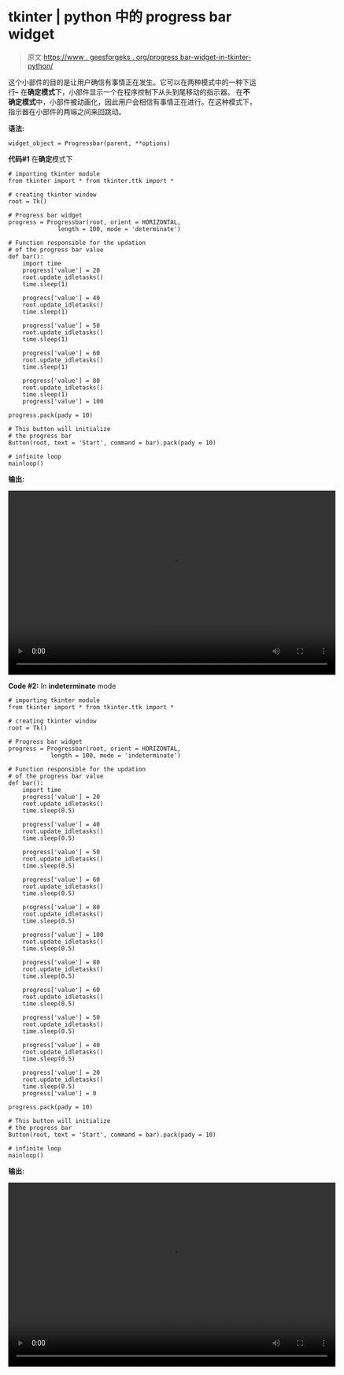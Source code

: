 # tkinter | python 中的 progress bar widget

> 原文:[https://www . geesforgeks . org/progress bar-widget-in-tkinter-python/](https://www.geeksforgeeks.org/progressbar-widget-in-tkinter-python/)

这个小部件的目的是让用户确信有事情正在发生。它可以在两种模式中的一种下运行–
在**确定模式**下，小部件显示一个在程序控制下从头到尾移动的指示器。
在**不确定模式**中，小部件被动画化，因此用户会相信有事情正在进行。在这种模式下，指示器在小部件的两端之间来回跳动。

**语法:**

```
widget_object = Progressbar(parent, **options)

```

**代码#1** 在**确定**模式下

```
# importing tkinter module
from tkinter import * from tkinter.ttk import *

# creating tkinter window
root = Tk()

# Progress bar widget
progress = Progressbar(root, orient = HORIZONTAL,
              length = 100, mode = 'determinate')

# Function responsible for the updation
# of the progress bar value
def bar():
    import time
    progress['value'] = 20
    root.update_idletasks()
    time.sleep(1)

    progress['value'] = 40
    root.update_idletasks()
    time.sleep(1)

    progress['value'] = 50
    root.update_idletasks()
    time.sleep(1)

    progress['value'] = 60
    root.update_idletasks()
    time.sleep(1)

    progress['value'] = 80
    root.update_idletasks()
    time.sleep(1)
    progress['value'] = 100

progress.pack(pady = 10)

# This button will initialize
# the progress bar
Button(root, text = 'Start', command = bar).pack(pady = 10)

# infinite loop
mainloop()
```

**输出:**

<video class="wp-video-shortcode" id="video-298666-1" width="665" height="374" preload="metadata" controls=""><source type="video/mp4" src="https://media.geeksforgeeks.org/wp-content/uploads/20190430235939/demonstration_of_progressbar_widget.mp4?_=1">[https://media.geeksforgeeks.org/wp-content/uploads/20190430235939/demonstration_of_progressbar_widget.mp4](https://media.geeksforgeeks.org/wp-content/uploads/20190430235939/demonstration_of_progressbar_widget.mp4)</video>

**Code #2:** In **indeterminate** mode

```
# importing tkinter module
from tkinter import * from tkinter.ttk import *

# creating tkinter window
root = Tk()

# Progress bar widget
progress = Progressbar(root, orient = HORIZONTAL,
            length = 100, mode = 'indeterminate')

# Function responsible for the updation
# of the progress bar value
def bar():
    import time
    progress['value'] = 20
    root.update_idletasks()
    time.sleep(0.5)

    progress['value'] = 40
    root.update_idletasks()
    time.sleep(0.5)

    progress['value'] = 50
    root.update_idletasks()
    time.sleep(0.5)

    progress['value'] = 60
    root.update_idletasks()
    time.sleep(0.5)

    progress['value'] = 80
    root.update_idletasks()
    time.sleep(0.5)

    progress['value'] = 100
    root.update_idletasks()
    time.sleep(0.5)

    progress['value'] = 80
    root.update_idletasks()
    time.sleep(0.5)

    progress['value'] = 60
    root.update_idletasks()
    time.sleep(0.5)

    progress['value'] = 50
    root.update_idletasks()
    time.sleep(0.5)

    progress['value'] = 40
    root.update_idletasks()
    time.sleep(0.5)

    progress['value'] = 20
    root.update_idletasks()
    time.sleep(0.5)
    progress['value'] = 0

progress.pack(pady = 10)

# This button will initialize
# the progress bar
Button(root, text = 'Start', command = bar).pack(pady = 10)

# infinite loop
mainloop()
```

**输出:**

<video class="wp-video-shortcode" id="video-298666-2" width="665" height="374" preload="metadata" controls=""><source type="video/mp4" src="https://media.geeksforgeeks.org/wp-content/uploads/20190501001802/progressbar_in_indeterminate_mode.mp4?_=2">[https://media.geeksforgeeks.org/wp-content/uploads/20190501001802/progressbar_in_indeterminate_mode.mp4](https://media.geeksforgeeks.org/wp-content/uploads/20190501001802/progressbar_in_indeterminate_mode.mp4)</video>